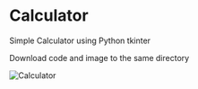 # Calculator
Simple Calculator using Python tkinter 

Download code and image to the same directory 

![Calculator](https://user-images.githubusercontent.com/66066662/131476202-d17ca468-5ecd-4acb-9cad-e30cc55f62ce.png)

